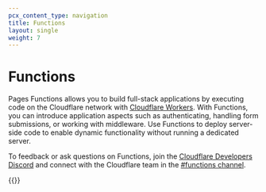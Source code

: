 ```yaml
---
pcx_content_type: navigation
title: Functions 
layout: single
weight: 7
---
```


# Functions 

Pages Functions allows you to build full-stack applications by executing code on the Cloudflare network with [Cloudflare Workers](/workers/). With Functions, you can introduce application aspects such as authenticating, handling form submissions, or working with middleware. Use Functions to deploy server-side code to enable dynamic functionality without running a dedicated server.

To feedback or ask questions on Functions, join the [Cloudflare Developers Discord](https://discord.com/invite/cloudflaredev) and connect with the Cloudflare team in the [#functions channel](https://discord.com/channels/595317990191398933/910978223968518144).

{{<directory-listing>}}
